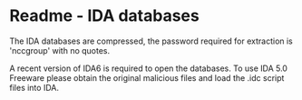 # Readme - IDA databases

The IDA databases are compressed, the password required for extraction is 'nccgroup' with no quotes.

A recent version of IDA6 is required to open the databases.  To use IDA 5.0 Freeware please obtain the original malicious files and load the .idc script files into IDA.  